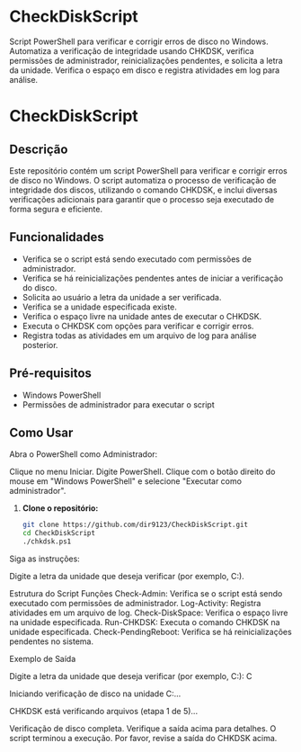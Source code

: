 # CheckDiskScript
Script PowerShell para verificar e corrigir erros de disco no Windows. Automatiza a verificação de integridade usando CHKDSK, verifica permissões de administrador, reinicializações pendentes, e solicita a letra da unidade. Verifica o espaço em disco e registra atividades em log para análise.


# CheckDiskScript

## Descrição

Este repositório contém um script PowerShell para verificar e corrigir erros de disco no Windows. O script automatiza o processo de verificação de integridade dos discos, utilizando o comando CHKDSK, e inclui diversas verificações adicionais para garantir que o processo seja executado de forma segura e eficiente.

## Funcionalidades

- Verifica se o script está sendo executado com permissões de administrador.
- Verifica se há reinicializações pendentes antes de iniciar a verificação do disco.
- Solicita ao usuário a letra da unidade a ser verificada.
- Verifica se a unidade especificada existe.
- Verifica o espaço livre na unidade antes de executar o CHKDSK.
- Executa o CHKDSK com opções para verificar e corrigir erros.
- Registra todas as atividades em um arquivo de log para análise posterior.

## Pré-requisitos

- Windows PowerShell
- Permissões de administrador para executar o script

## Como Usar

Abra o PowerShell como Administrador:

Clique no menu Iniciar.
Digite PowerShell.
Clique com o botão direito do mouse em "Windows PowerShell" e selecione "Executar como administrador".

1. **Clone o repositório:**
   ```bash
   git clone https://github.com/dir9123/CheckDiskScript.git
   cd CheckDiskScript
   ./chkdsk.ps1


Siga as instruções:

Digite a letra da unidade que deseja verificar (por exemplo, C:).


Estrutura do Script
Funções
Check-Admin: Verifica se o script está sendo executado com permissões de administrador.
Log-Activity: Registra atividades em um arquivo de log.
Check-DiskSpace: Verifica o espaço livre na unidade especificada.
Run-CHKDSK: Executa o comando CHKDSK na unidade especificada.
Check-PendingReboot: Verifica se há reinicializações pendentes no sistema.


Exemplo de Saída

Digite a letra da unidade que deseja verificar (por exemplo, C:): C

Iniciando verificação de disco na unidade C:...

CHKDSK está verificando arquivos (etapa 1 de 5)...

Verificação de disco completa. Verifique a saída acima para detalhes.
O script terminou a execução. Por favor, revise a saída do CHKDSK acima.
